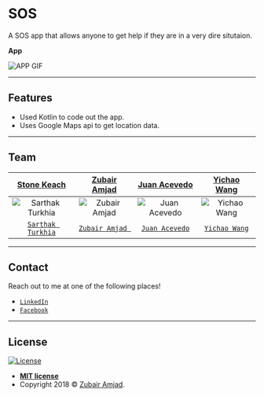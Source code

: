 # SOS

A SOS app that allows anyone to get help if they are in a very dire situtaion.

**App**

![APP GIF](APP_GIF.gif)

---

## Features

- Used Kotlin to code out the app.
- Uses Google Maps api to get location data.

---
## Team

| <a href="#" target="_blank">**Stone Keach**</a> | <a href="#" target="_blank">**Zubair Amjad**</a> | <a href="#" target="_blank">**Juan Acevedo**</a> | <a href="#" target="_blank">**Yichao Wang**</a>
| :---: |:---:| :---:| :---:|
|![Sarthak Turkhia](https://avatars2.githubusercontent.com/u/15725365?s=400&v=4) | ![Zubair Amjad](https://avatars2.githubusercontent.com/u/32583629?s=400&v=4) | ![Juan Acevedo](https://avatars1.githubusercontent.com/u/25454469?s=400&v=4) | ![Yichao Wang](https://avatars0.githubusercontent.com/u/19157808?s=400&v=4)
| <a href="https://github.com/sarthakturkhia" target="_blank">`Sarthak Turkhia`</a> | <a href="https://github.com/amjadz" target="_blank">`Zubair Amjad `</a> | <a href="https://github.com/acevedoj" target="_blank">`Juan Acevedo`</a> | <a href="https://github.com/YichaoW" target="_blank">`Yichao Wang`</a> |
---

## Contact

Reach out to me at one of the following places!

- <a href="https://www.linkedin.com/in/zubair-amjad/" target="_blank">`LinkedIn`</a>
- <a href="https://www.facebook.com/ZubairAmjad" target="_blank">`Facebook`</a>

---

## License

[![License](http://img.shields.io/:license-mit-blue.svg?style=flat-square)](http://badges.mit-license.org)

- **[MIT license](http://opensource.org/licenses/mit-license.php)**
- Copyright 2018 © <a href="https://github.com/amjadz" target="_blank">Zubair Amjad</a>.

